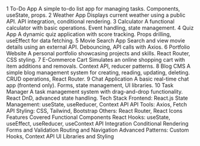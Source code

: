 1	To-Do App	A simple to-do list app for managing tasks.	Components, useState, props.
2	Weather App	Displays current weather using a public API.	API integration, conditional rendering.
3	Calculator	A functional calculator with basic operations.	Event handling, state management.
4	Quiz App	A dynamic quiz application with score tracking.	Props drilling, useEffect for data fetching.
5	Movie Search App	Search and view movie details using an external API.	Debouncing, API calls with Axios.
6	Portfolio Website	A personal portfolio showcasing projects and skills.	React Router, CSS styling.
7	E-Commerce Cart	Simulates an online shopping cart with item additions and removals.	Context API, reducer patterns.
8	Blog CMS	A simple blog management system for creating, reading, updating, deleting.	CRUD operations, React Router.
9	Chat Application	A basic real-time chat app (frontend only).	Forms, state management, UI libraries.
10	Task Manager	A task management system with drag-and-drop functionality.	React DnD, advanced state handling.
Tech Stack
Frontend: React.js
State Management: useState, useReducer, Context API
API Tools: Axios, Fetch API
Styling: CSS, Tailwind, Bootstrap
Others: React Router, React Icons
Features Covered
Functional Components
React Hooks: useState, useEffect, useReducer, useContext
API Integration
Conditional Rendering
Forms and Validation
Routing and Navigation
Advanced Patterns: Custom Hooks, Context API
UI Libraries and Styling
